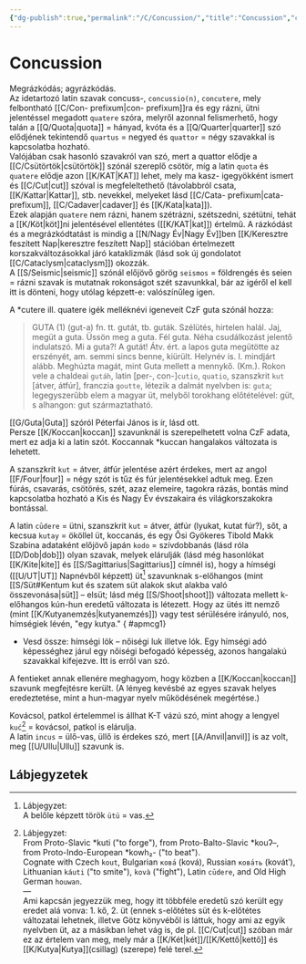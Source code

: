 ```yaml
---
{"dg-publish":true,"permalink":"/C/Concussion/","title":"Concussion","created":"2024-11-05T19:11","updated":"2024-11-05T21:23"}
---
```



# Concussion

Megrázkódás; agyrázkódás.  
Az idetartozó latin szavak concuss-, `concussio(n)`, `concutere`, mely felbontható [[C/Con- prefixum\|con- prefixum]]ra és egy rázni, ütni jelentéssel megadott `quatere` szóra, melyről azonnal felismerhető, hogy talán a [[Q/Quota\|quota]] = hányad, kvóta és a [[Q/Quarter\|quarter]] szó elődjének tekintendő `quartus` = negyed és `quattor` = négy szavakkal is kapcsolatba hozható.  
Valójában csak hasonló szavakról van szó, mert a quattor elődje a [[C/Csütörtök\|csütörtök]] szónál szereplő csötör, míg a latin `quota` és `quatere` elődje azon [[K/KAT\|KAT]] lehet, mely ma kasz- igegyökként ismert és [[C/Cut\|cut]] szóval is megfeleltethető (távolabbról csata, [[K/Kattar\|Kattar]], stb. nevekkel, melyeket lásd [[C/Cata- prefixum\|cata- prefixum]], [[C/Cadaver\|cadaver]] és [[K/Kata\|kata]]).  
Ezek alapján `quatere` nem rázni, hanem szétrázni, szétszedni, szétütni, tehát a [[K/Köt\|köt]]ni jelentésével ellentétes ([[K/KAT\|kat]]) értelmű. A rázkódást és a megrázkódtatást is mindig a [[N/Nagy Év\|Nagy Év]]ben [[K/Keresztre feszített Nap\|keresztre feszített Nap]] stációban értelmezett korszakváltozásokkal járó kataklizmák (lásd sok új gondolatot [[C/Cataclysm\|cataclysm]]) okozzák.  
A [[S/Seismic\|seismic]] szónál előjövő görög `seismos` = földrengés és seien = rázni szavak is mutatnak rokonságot szét szavunkkal, bár az igéről el kell itt is dönteni, hogy utólag képzett-e: valószínűleg igen.  

A \*cutere ill. quatere igék melléknévi igeneveit CzF guta szónál hozza:  
> GUTA (1) (gut-a) fn. tt. gutát, tb. guták. Szélütés, hirtelen halál. Jaj, megüt a guta. Üssön meg a guta. Fél guta. Néha csudálkozást jelentő indulatszó. Mi a guta?! A gutát! Átv. ért. a lapos guta megütötte az erszényét, am. semmi sincs benne, kiürült. Helynév is. l. mindjárt alább. Meghúzta magát, mint Guta mellett a mennykő. (Km.). Rokon vele a chaldeai `gutáh`, latin \[per-, con-\]`cutio`, `quatio`, szanszkrit `kut` \[átver, átfúr\], franczia `goutte`, létezik a dalmát nyelvben is: `guta`; legegyszerűbb elem a magyar üt, melyből torokhang előtételével: güt, s alhangon: gut származtatható.  

[[G/Guta\|Guta]] szóról Péterfai János is ír, lásd ott.  
Persze [[K/Koccan\|koccan]] szavunknál is szerepelhetett volna CzF adata, mert ez adja ki a latin szót. Koccannak \*kuccan hangalakos változata is lehetett.  

A szanszkrit `kut` = átver, átfúr jelentése azért érdekes, mert az angol [[F/Four\|four]] = négy szót is tűz és fúr jelentésekkel adtuk meg. Ezen fúrás, csavarás, csötörés, szét, azaz elemeire, tagokra rázás, bontás mind kapcsolatba hozható a Kis és Nagy Év évszakaira és világkorszakokra bontással.  

A latin `cūdere` = ütni, szanszkrit `kut` = átver, átfúr (lyukat, kutat fúr?), sőt, a kecsua `kutay` = ököllel üt, koccanás, és egy Ősi Gyökeres Tibold Makk Szabina adataként előjövő japán `kodo` = szívdobbanás (lásd róla [[D/Dob\|dob]]) olyan szavak, melyek elárulják (lásd még hasonlókat [[K/Kite\|kite]] és [[S/Sagittarius\|Sagittarius]] címnél is), hogy a hímségi ([[U/UT\|UT]] Napnévből képzett) üt[^1] szavunknak s-előhangos (mint [[S/Süt#Kentum kut és szatem süt alakok skut alakba való összevonása\|süt]] – elsüt; lásd még [[S/Shoot\|shoot]]) változata mellett k-előhangos kún-hun eredetű változata is létezett. Hogy az ütés itt nemző (mint [[K/Kutyanemzés\|kutyanemzés]]) vagy test sérülésére irányuló, nos, hímségiek lévén, "egy kutya."
{ #apmcg1}

- Vesd össze: hímségi lök – nőiségi luk illetve lók. Egy hímségi adó képességhez járul egy nőiségi befogadó képesség, azonos hangalakú szavakkal kifejezve. Itt is erről van szó.

A fentieket annak ellenére meghagyom, hogy közben a [[K/Koccan\|koccan]] szavunk megfejtésre került. (A lényeg kevésbé az egyes szavak helyes eredeztetése, mint a hun-magyar nyelv működésének megértése.)  

Kovácsol, patkol értelemmel is állhat K-T vázú szó, mint ahogy a lengyel `kuć`[^2] = kovácsol, patkol is elárulja.  
A latin `incus` = ülő-vas, üllő is érdekes szó, mert [[A/Anvil\|anvil]] is az volt, meg [[U/Ullu\|Ullu]] szavunk is.  

  

## Lábjegyzetek

[^1]: Lábjegyzet:  
A belőle képzett török `ütü` = vas.  

[^2]: Lábjegyzet:  
From Proto-Slavic \*kuti ("to forge"), from Proto-Balto-Slavic \*kouʔ–, from Proto-Indo-European \*kowh₂- ("to beat").  
Cognate with Czech `kout`, Bulgarian `кова́` (ková), Russian `кова́ть` (kovátʹ), Lithuanian `káuti` ("to smite"), `kovà` ("fight"), Latin `cūdere`, and Old High German `houwan`.  
—  
Ami kapcsán jegyezzük meg, hogy itt többféle eredetű szó került egy eredet alá vonva: 1. kő, 2. üt (ennek s-előtétes süt és k-előtétes változatai lehetnek, illetve Götz könyvéből is láttuk, hogy ami az egyik nyelvben üt, az a másikban lehet vág is, de pl. [[C/Cut\|cut]] szóban már ez az értelem van meg, mely már a [[K/Két\|két]]/[[K/Kettő\|kettő]] és [[K/Kutya\|Kutya]]\(csillag) (szerepe) felé terel.  